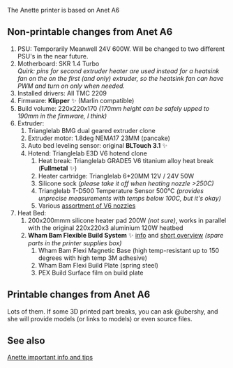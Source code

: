 The Anette printer is based on Anet A6

## Non-printable changes from Anet A6

1. PSU: Temporarily Meanwell 24V 600W. Will be changed to two different PSU's in the near future. 
2. Motherboard: SKR 1.4 Turbo  
   *Quirk: pins for second extruder heater are used instead for a heatsink fan on the on the first (and only) extruder, so the heatsink fan can have PWM and turn on only when needed.*  
3. Installed drivers: All TMC 2209 
4. Firmware: **Klipper** ✨ (Marlin compatible)
5. Build volume: 220x220x170 *(170mm height can be safely upped to 190mm in the firmware, I think)*
6. Extruder:  
    1. Trianglelab BMG dual geared extruder clone  
    2. Extruder motor: 1.8deg NEMA17 23MM (pancake)  
    3. Auto bed leveling sensor: original **BLTouch 3.1** ✨
    4. Hotend: Trianglelab E3D V6 hotend clone  
       1. Heat break: Trianglelab GRADE5 V6 titanium alloy heat break (**Fullmetal** ✨)  
       2. Heater cartridge: Trianglelab 6*20MM 12V / 24V 50W  
       3. Silicone sock *(please take it off when heating nozzle >250C)*
       4. Trianglelab T-D500 Temperature Sensor 500℃ *(provides unprecise measurements with temps below 100C, but it's okay)* 
       5. Various [assortment of V6 nozzles](./tools/nozzles.jpg) 
7. Heat Bed: 
   1. 200x200mmm silicone heater pad 200W *(not sure)*, works in parallel with the original 220x220x3 aluminium 120W heatbed
   2. **Wham Bam Flexible Build System** ✨ [info](https://whambamsystems.com/flexible-build-system) and [short overview](https://www.youtube.com/watch?v=NMJ_P_5z53c) *(spare parts in the printer supplies box)*
      1. Wham Bam Flexi Magnetic Base (high temp-resistant up to 150 degrees with high temp 3M adhesive)
      2. Wham Bam Flexi Build Plate (spring steel)
      3. PEX Build Surface film on build plate

## Printable changes from Anet A6
Lots of them. If some 3D printed part breaks, you can ask @ubershy, and she will provide models (or links to models) or even source files.

## See also

[Anette important info and tips](./anette_important_info_and_tips.md)
